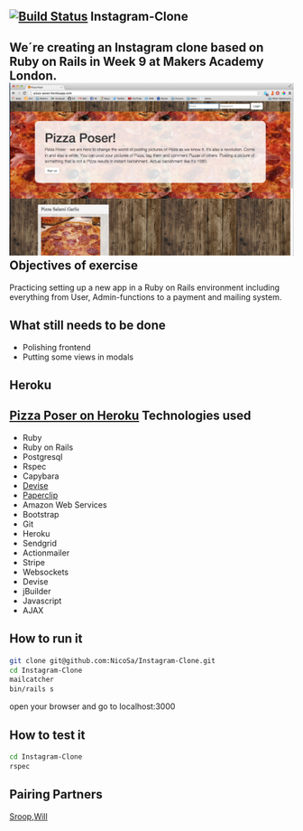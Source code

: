 [![Build Status](https://travis-ci.org/NicoSa/Pizza-Poser.svg?branch=master)](https://travis-ci.org/NicoSa/Pizza-Poser)
Instagram-Clone
----
We´re creating an Instagram clone based on Ruby on Rails in Week 9 at Makers Academy London.
![](app/assets/images/pizzaposer.png)
Objectives of exercise
----
Practicing setting up a new app in a Ruby on Rails environment including everything from User, Admin-functions to a payment and mailing system.

What still needs to be done
----
- Polishing frontend
- Putting some views in modals

Heroku
----
[Pizza Poser on Heroku]
Technologies used
----
- Ruby
- Ruby on Rails
- Postgresql
- Rspec
- Capybara
- [Devise]
- [Paperclip]
- Amazon Web Services
- Bootstrap
- Git 
- Heroku
- Sendgrid
- Actionmailer
- Stripe
- Websockets
- Devise
- jBuilder
- Javascript
- AJAX

How to run it
----
```sh
git clone git@github.com:NicoSa/Instagram-Clone.git
cd Instagram-Clone
mailcatcher
bin/rails s
```
open your browser and go to localhost:3000

How to test it
----
```sh
cd Instagram-Clone
rspec
```

Pairing Partners
----
[Sroop],[Will]


[Will]:https://github.com/willhall88
[Sroop]:https://github.com/sroop
[Devise]:https://github.com/plataformatec/devise
[Paperclip]:https://github.com/thoughtbot/paperclip
[Pizza Poser on Heroku]:http://pizza-poser.herokuapp.com/
